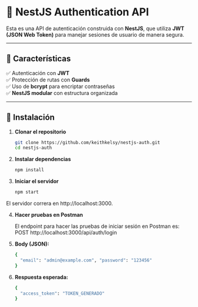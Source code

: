# 🚀 NestJS Authentication API

Esta es una API de autenticación construida con **NestJS**, que utiliza **JWT (JSON Web Token)** para manejar sesiones de usuario de manera segura.

---

## **📌 Características**
✅ Autenticación con **JWT**  
✅ Protección de rutas con **Guards**  
✅ Uso de **bcrypt** para encriptar contraseñas  
✅ **NestJS modular** con estructura organizada  

---

## **📌 Instalación**
1. **Clonar el repositorio**
   
   ```sh
   git clone https://github.com/keithkelsy/nestjs-auth.git
   cd nestjs-auth 
2. **Instalar dependencias**
   ```sh
   npm install
3. **Iniciar el servidor**
   ```sh
   npm start
El servidor correra en http://localhost:3000.

4. **Hacer pruebas en Postman**

   El endpoint para hacer las pruebas de iniciar sesión en Postman es: POST http://localhost:3000/api/auth/login
   
5. **Body (JSON):**
   ```sh
   {
     "email": "admin@example.com", "password": "123456"
   }
   
5. **Respuesta esperada:**
   ```sh
   {
     "access_token": "TOKEN_GENERADO"
   }


  
